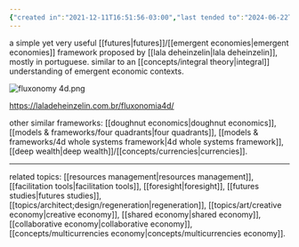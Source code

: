 ```yaml
---
{"created in":"2021-12-11T16:51:56-03:00","last tended to":"2024-06-22T20:29:47-03:00","aliases":["fluxonomia 4d"],"tags":["framework","🌿","futures","economics"],"dg-publish":true,"permalink":"/models-and-frameworks/fluxonomy-4d/","dgPassFrontmatter":true,"created":"2021-12-11T16:51:56.742-03:00","updated":"2024-07-23T01:45:00.914-03:00"}
---
```


a simple yet very useful [[futures\|futures]]/[[emergent economies\|emergent economies]] framework proposed by [[lala deheinzelin\|lala deheinzelin]], mostly in portuguese. similar to an [[concepts/integral theory\|integral]] understanding of emergent economic contexts.

![fluxonomy 4d.png](/img/user/images/models%20&%20frameworks/fluxonomy%204d.png)

https://laladeheinzelin.com.br/fluxonomia4d/

other similar frameworks: [[doughnut economics\|doughnut economics]], [[models & frameworks/four quadrants\|four quadrants]], [[models & frameworks/4d whole systems framework\|4d whole systems framework]], [[deep wealth\|deep wealth]]/[[concepts/currencies\|currencies]].

---
related topics: [[resources management\|resources management]], [[facilitation tools\|facilitation tools]], [[foresight\|foresight]], [[futures studies\|futures studies]], [[topics/architect;design/regeneration\|regeneration]], [[topics/art/creative economy\|creative economy]], [[shared economy\|shared economy]], [[collaborative economy\|collaborative economy]], [[concepts/multicurrencies economy\|concepts/multicurrencies economy]].